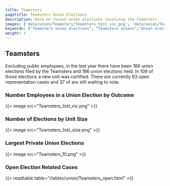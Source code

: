 ```yaml
---
title: Teamsters
pagetitle: Teamsters Union Elections
description: Data on recent union elections involving the Teamsters.
images: ['data/union/Teamsters/Teamsters_hist_vic.png', 'data/union/Teamsters/Teamsters_hist_size.png', 'data/union/Teamsters/Teamsters_10.png']
keywords: ["Teamsters union elections", "Teamsters unions","Union elections"]
weight: 1
---
```

##  Teamsters

Excluding public employees, in the last year there have been 186 union elections filed by the Teamsters and 186 union elections held. In 108 of those elections a new unit was certified. There are currently 63 open representation cases and 37 of are still waiting to vote.

### Number Employees in a Union Election by Outcome
{{< image src="Teamsters_hist_vic.png" >}}

### Number of Elections by Unit Size
{{< image src="Teamsters_hist_size.png" >}}

### Largest Private Union Elections
{{< image src="Teamsters_10.png" >}}

### Open Election Related Cases
{{< readtable table="/tables/union/Teamsters_open.html" >}}

